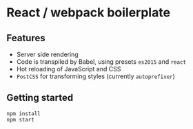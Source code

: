 # React / webpack boilerplate
## Features
- Server side rendering
- Code is transpiled by Babel, using presets `es2015` and `react`
- Hot reloading of JavaScript and CSS
- `PostCSS` for transforming styles (currently `autoprefixer`)

## Getting started
```
npm install
npm start
```

